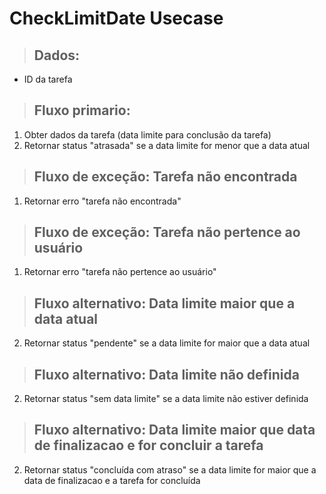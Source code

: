# CheckLimitDate Usecase

> ## Dados:
* ID da tarefa

> ## Fluxo primario:
1. Obter dados da tarefa (data limite para conclusão da tarefa)
2. Retornar status "atrasada" se a data limite for menor que a data atual

> ## Fluxo de exceção: Tarefa não encontrada
1. Retornar erro "tarefa não encontrada"

> ## Fluxo de exceção: Tarefa não pertence ao usuário
1. Retornar erro "tarefa não pertence ao usuário"

> ## Fluxo alternativo: Data limite maior que a data atual
2. Retornar status "pendente" se a data limite for maior que a data atual

> ## Fluxo alternativo: Data limite não definida
2. Retornar status "sem data limite" se a data limite não estiver definida

> ## Fluxo alternativo: Data limite maior que data de finalizacao e for concluir a tarefa
2. Retornar status "concluída com atraso" se a data limite for maior que a data de finalizacao e a tarefa for concluída



